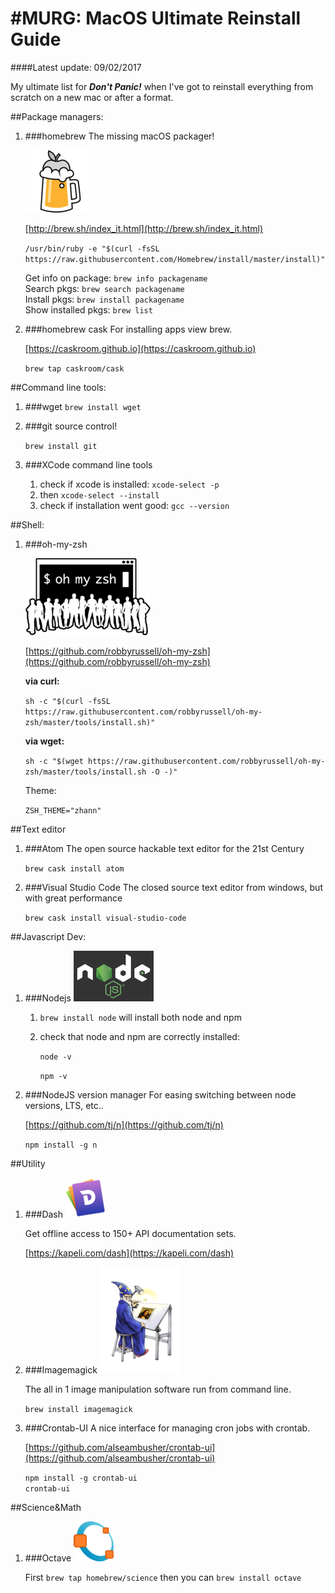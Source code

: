 #MURG: MacOS Ultimate Reinstall Guide
===
####Latest update: 09/02/2017

My ultimate list for ***Don't Panic!*** when I've got to reinstall everything from scratch on a new mac or after a format.



##Package managers:

1. ###homebrew
	The missing macOS packager!

	![homebrew-icon](./images/homebrew-100.png)

	[http://brew.sh/index_it.html](http://brew.sh/index_it.html)

	```/usr/bin/ruby -e "$(curl -fsSL https://raw.githubusercontent.com/Homebrew/install/master/install)"```
	
	Get info on package: ```brew info packagename```<br>
	Search pkgs: ```brew search packagename``` <br>
	Install pkgs: ```brew install packagename``` <br>
	Show installed pkgs: ```brew list``` <br>

2. ###homebrew cask
	For installing apps view brew.
	
	[https://caskroom.github.io](https://caskroom.github.io)

	```brew tap caskroom/cask```
	
##Command line tools:
1. ###wget
	```brew install wget```
2. ###git
	source control!
	
	```brew install git```
	
2. ###XCode command line tools
	1. check if xcode is installed:
		```xcode-select -p```	
	2. then
		```xcode-select --install```
	3. check if installation went good:
		```gcc --version```

##Shell:
1. ###oh-my-zsh

	![oh-my-zsh-icon](./images/oh-my-zsh-200.png)

	[https://github.com/robbyrussell/oh-my-zsh](https://github.com/robbyrussell/oh-my-zsh)
	
	**via curl:**
	
	```sh -c "$(curl -fsSL https://raw.githubusercontent.com/robbyrussell/oh-my-zsh/master/tools/install.sh)"```
	
	**via wget:**
	
	```sh -c "$(wget https://raw.githubusercontent.com/robbyrussell/oh-my-zsh/master/tools/install.sh -O -)"```
	
	Theme:
	
	```ZSH_THEME="zhann"```

##Text editor
1. ###Atom
	The open source hackable text editor for the 21st Century
	
	```brew cask install atom```
2. ###Visual Studio Code
	The closed source text editor from windows, but with great performance
	
	```brew cask install visual-studio-code```
	
##Javascript Dev:
1. ###Nodejs
	![nodejs-icon](./images/nodejs-128.png)
	1. ```brew install node``` will install both node and npm
	2. check that node and npm are correctly installed:
	
		```node -v```
	
		```npm -v```
2. ###NodeJS version manager
	For easing switching between node versions, LTS, etc..
	
	[https://github.com/tj/n](https://github.com/tj/n)
	
	```npm install -g n```
	
##Utility
1. ###Dash
	![dash-icon](./images/dash-64.png)
	
	Get offline access to 150+ API documentation sets.
	
	[https://kapeli.com/dash](https://kapeli.com/dash)
2. ###Imagemagick
	![image-magick-icon](./images/wizard-128.png)
	
	The all in 1 image manipulation software run from command line.
	
	```brew install imagemagick```
3. ###Crontab-UI
	A nice interface for managing cron jobs with crontab.
	
	[https://github.com/alseambusher/crontab-ui](https://github.com/alseambusher/crontab-ui)
	
	```npm install -g crontab-ui```<br>
	```crontab-ui```

	
##Science&Math
1. ###Octave 
	![octave-icon](./images/octave-64.png)
	
	First ```brew tap homebrew/science``` then you can ```brew install octave```